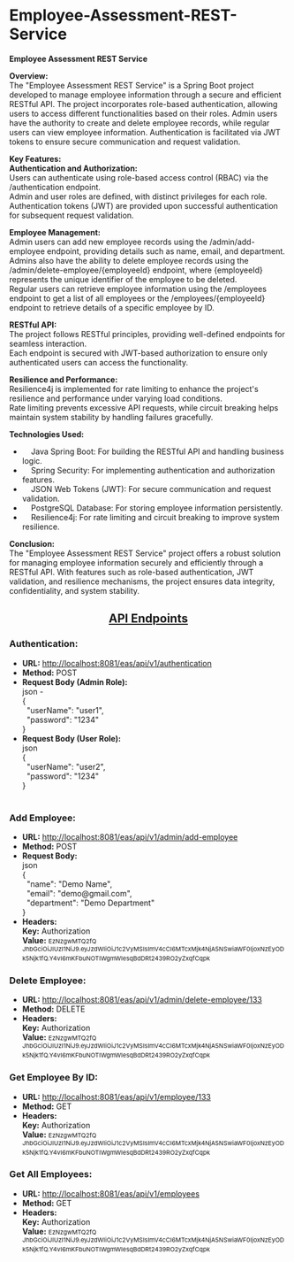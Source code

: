 # Employee-Assessment-REST-Service
<p><strong>Employee Assessment REST Service</strong></p>

<p><strong>Overview:</strong><br />
The &quot;Employee Assessment REST Service&quot; is a Spring Boot project developed to manage employee information through a secure and efficient RESTful API. The project incorporates role-based authentication, allowing users to access different functionalities based on their roles. Admin users have the authority to create and delete employee records, while regular users can view employee information. Authentication is facilitated via JWT tokens to ensure secure communication and request validation.</p>

<p><strong>Key Features:</strong><br />
<strong>Authentication and Authorization:</strong><br />
Users can authenticate using role-based access control (RBAC) via the /authentication endpoint.<br />
Admin and user roles are defined, with distinct privileges for each role.<br />
Authentication tokens (JWT) are provided upon successful authentication for subsequent request validation.</p>

<p><strong>Employee Management:</strong><br />
Admin users can add new employee records using the /admin/add-employee endpoint, providing details such as name, email, and department.<br />
Admins also have the ability to delete employee records using the /admin/delete-employee/{employeeId} endpoint, where {employeeId} represents the unique identifier of the employee to be deleted.<br />
Regular users can retrieve employee information using the /employees endpoint to get a list of all employees or the /employees/{employeeId} endpoint to retrieve details of a specific employee by ID.</p>

<p><strong>RESTful API:</strong><br />
The project follows RESTful principles, providing well-defined endpoints for seamless interaction.<br />
Each endpoint is secured with JWT-based authorization to ensure only authenticated users can access the functionality.</p>

<p><strong>Resilience and Performance:</strong><br />
Resilience4j is implemented for rate limiting to enhance the project&#39;s resilience and performance under varying load conditions.<br />
Rate limiting prevents excessive API requests, while circuit breaking helps maintain system stability by handling failures gracefully.</p>

<p><strong>Technologies Used:</strong></p>

<ul>
	<li>&nbsp;&nbsp; &nbsp;Java Spring Boot: For building the RESTful API and handling business logic.</li>
	<li>&nbsp;&nbsp; &nbsp;Spring Security: For implementing authentication and authorization features.</li>
	<li>&nbsp;&nbsp; &nbsp;JSON Web Tokens (JWT): For secure communication and request validation.</li>
	<li>&nbsp;&nbsp; &nbsp;PostgreSQL Database: For storing employee information persistently.</li>
	<li>&nbsp;&nbsp; &nbsp;Resilience4j: For rate limiting and circuit breaking to improve system resilience.</li>
</ul>

<p><strong>Conclusion:</strong><br />
The &quot;Employee Assessment REST Service&quot; project offers a robust solution for managing employee information securely and efficiently through a RESTful API. With features such as role-based authentication, JWT validation, and resilience mechanisms, the project ensures data integrity, confidentiality, and system stability.</p>


<h2 style="text-align:center"><strong><u>API Endpoints</u></strong></h2>

<h3><strong>Authentication:</strong></h3>

<ul>
	<li><strong>URL:</strong> <a href="http://localhost:8081/eas/api/v1/authentication" target="_new">http://localhost:8081/eas/api/v1/authentication</a></li>
	<li><strong>Method:</strong> POST</li>
	<li><strong>Request Body (Admin Role):</strong><br />
	json -<br />
	{<br />
	&nbsp; &quot;userName&quot;: &quot;user1&quot;,<br />
	&nbsp; &quot;password&quot;: &quot;1234&quot;<br />
	}</li>
	<li><strong>Request Body (User Role):</strong><br />
	json<br />
	{<br />
	&nbsp; &quot;userName&quot;: &quot;user2&quot;,<br />
	&nbsp; &quot;password&quot;: &quot;1234&quot;<br />
	}<br />
	&nbsp;</li>
</ul>

<h3><strong>Add Employee:</strong></h3>

<ul>
	<li><strong>URL:</strong> <a href="http://localhost:8081/eas/api/v1/admin/add-employee" target="_new">http://localhost:8081/eas/api/v1/admin/add-employee</a></li>
	<li><strong>Method:</strong> POST</li>
	<li><strong>Request Body:</strong><br />
	json<br />
	{<br />
	&nbsp; &quot;name&quot;: &quot;Demo Name&quot;,<br />
	&nbsp; &quot;email&quot;: &quot;demo@gmail.com&quot;,<br />
	&nbsp; &quot;department&quot;: &quot;Demo Department&quot;<br />
	}</li>
	<li><strong>Headers:<br />
	Key:</strong> Authorization<br />
	<strong>Value:</strong>&nbsp;<span style="font-size:11px">EzNzgwMTQ2fQ JhbGciOiJIUzI1NiJ9.eyJzdWIiOiJ1c2VyMSIsImV4cCI6MTcxMjk4NjA5NSwiaWF0IjoxNzEyODk5Njk1fQ.Y4vI6mKFbuNOTIWgmWIesqBdDRt2439RO2yZxqfCqpk</span>&nbsp; &nbsp; &nbsp; &nbsp; &nbsp; &nbsp; &nbsp; &nbsp; &nbsp;</li>
</ul>

<h3><strong>Delete Employee:</strong></h3>

<ul>
	<li><strong>URL:</strong> <a href="http://localhost:8081/eas/api/v1/admin/delete-employee/133" target="_new">http://localhost:8081/eas/api/v1/admin/delete-employee/133</a></li>
	<li><strong>Method:</strong> DELETE</li>
	<li><strong>Headers:</strong><br />
	<strong>Key:</strong> Authorization<br />
	<strong>Value:</strong>&nbsp;<span style="font-size:11px">EzNzgwMTQ2fQ JhbGciOiJIUzI1NiJ9.eyJzdWIiOiJ1c2VyMSIsImV4cCI6MTcxMjk4NjA5NSwiaWF0IjoxNzEyODk5Njk1fQ.Y4vI6mKFbuNOTIWgmWIesqBdDRt2439RO2yZxqfCqpk</span>&nbsp;</li>
</ul>

<h3><strong>Get Employee By ID:</strong></h3>

<ul>
	<li><strong>URL:</strong> <a href="http://localhost:8081/eas/api/v1/employees/133" target="_new">http://localhost:8081/eas/api/v1/employee/133</a></li>
	<li><strong>Method:</strong> GET</li>
	<li><strong>Headers:</strong><br />
	<strong>Key:</strong> Authorization<br />
	<strong>Value:</strong>&nbsp;<span style="font-size:11px">EzNzgwMTQ2fQ JhbGciOiJIUzI1NiJ9.eyJzdWIiOiJ1c2VyMSIsImV4cCI6MTcxMjk4NjA5NSwiaWF0IjoxNzEyODk5Njk1fQ.Y4vI6mKFbuNOTIWgmWIesqBdDRt2439RO2yZxqfCqpk</span>&nbsp;</li>
</ul>

<h3><strong>Get All Employees:</strong></h3>

<ul>
	<li><strong>URL:</strong> <a href="http://localhost:8081/eas/api/v1/employees" target="_new">http://localhost:8081/eas/api/v1/employees</a></li>
	<li><strong>Method:</strong> GET</li>
	<li><strong>Headers:<br />
	Key:</strong> Authorization<br />
	<strong>Value:</strong>&nbsp;<span style="font-size:11px">EzNzgwMTQ2fQ JhbGciOiJIUzI1NiJ9.eyJzdWIiOiJ1c2VyMSIsImV4cCI6MTcxMjk4NjA5NSwiaWF0IjoxNzEyODk5Njk1fQ.Y4vI6mKFbuNOTIWgmWIesqBdDRt2439RO2yZxqfCqpk</span>&nbsp;</li>
</ul>
